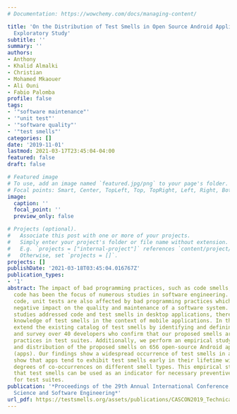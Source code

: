 ```yaml
---
# Documentation: https://wowchemy.com/docs/managing-content/

title: 'On the Distribution of Test Smells in Open Source Android Applications: An
  Exploratory Study'
subtitle: ''
summary: ''
authors:
- Anthony
- Khalid Almalki
- Christian
- Mohamed Mkaouer
- Ali Ouni
- Fabio Palomba
profile: false
tags:
- '"software maintenance"'
- '"unit test"'
- '"software quality"'
- '"test smells"'
categories: []
date: '2019-11-01'
lastmod: 2021-03-17T23:45:04-04:00
featured: false
draft: false

# Featured image
# To use, add an image named `featured.jpg/png` to your page's folder.
# Focal points: Smart, Center, TopLeft, Top, TopRight, Left, Right, BottomLeft, Bottom, BottomRight.
image:
  caption: ''
  focal_point: ''
  preview_only: false

# Projects (optional).
#   Associate this post with one or more of your projects.
#   Simply enter your project's folder or file name without extension.
#   E.g. `projects = ["internal-project"]` references `content/project/deep-learning/index.md`.
#   Otherwise, set `projects = []`.
projects: []
publishDate: '2021-03-18T03:45:04.016767Z'
publication_types:
- '1'
abstract: The impact of bad programming practices, such as code smells, in production
  code has been the focus of numerous studies in software engineering. Like production
  code, unit tests are also affected by bad programming practices which can have a
  negative impact on the quality and maintenance of a software system. While several
  studies addressed code and test smells in desktop applications, there is little
  knowledge of test smells in the context of mobile applications. In this study, we
  extend the existing catalog of test smells by identifying and defining new smells
  and survey over 40 developers who confirm that our proposed smells are bad programming
  practices in test suites. Additionally, we perform an empirical study on the occurrences
  and distribution of the proposed smells on 656 open-source Android applications
  (apps). Our findings show a widespread occurrence of test smells in apps. We also
  show that apps tend to exhibit test smells early in their lifetime with different
  degrees of co-occurrences on different smell types. This empirical study demonstrates
  that test smells can be used as an indicator for necessary preventive software maintenance
  for test suites.
publication: '*Proceedings of the 29th Annual International Conference on Computer
  Science and Software Engineering*'
url_pdf: https://testsmells.org/assets/publications/CASCON2019_TechnicalPaper.pdf
---
```

